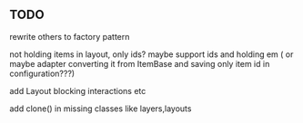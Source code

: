 ## TODO

rewrite others to factory pattern


not holding items in layout, only ids? maybe support ids and holding em ( or maybe adapter converting it from
ItemBase and saving only item id in configuration???)


add Layout blocking interactions etc

add clone() in missing classes like layers,layouts